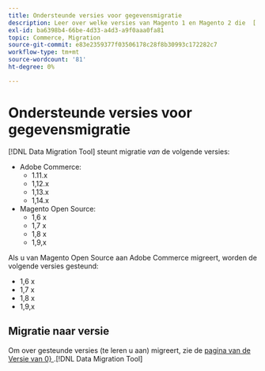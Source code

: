 ```yaml
---
title: Ondersteunde versies voor gegevensmigratie
description: Leer over welke versies van Magento 1 en Magento 2 die  [!DNL Data Migration Tool]  steunt.
exl-id: ba6398b4-66be-4d33-a4d3-a9f0aaa0fa81
topic: Commerce, Migration
source-git-commit: e83e2359377f03506178c28f8b30993c172282c7
workflow-type: tm+mt
source-wordcount: '81'
ht-degree: 0%

---
```


# Ondersteunde versies voor gegevensmigratie

[!DNL Data Migration Tool] steunt migratie _van_ de volgende versies:

* Adobe Commerce:
   * 1.11.x
   * 1,12.x
   * 1,13.x
   * 1,14.x
* Magento Open Source:
   * 1,6 x
   * 1,7 x
   * 1,8 x
   * 1,9,x

Als u van Magento Open Source aan Adobe Commerce migreert, worden de volgende versies gesteund:

* 1,6 x
* 1,7 x
* 1,8 x
* 1,9,x

## Migratie naar versie

Om over gesteunde versies (te leren u aan) migreert, zie de [ pagina van de Versie van 0&rbrace; ](https://github.com/magento/data-migration-tool/releases).[!DNL Data Migration Tool]
